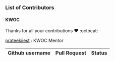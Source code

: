 ### List of Contributors

#### KWOC

Thanks for all your contributions :heart: :octocat:


[prateekiiest](https://github.com/prateekiiest) : KWOC Mentor

| Github username      | Pull Request           | Status  |
| ------------- |:-------------:| -----:|
